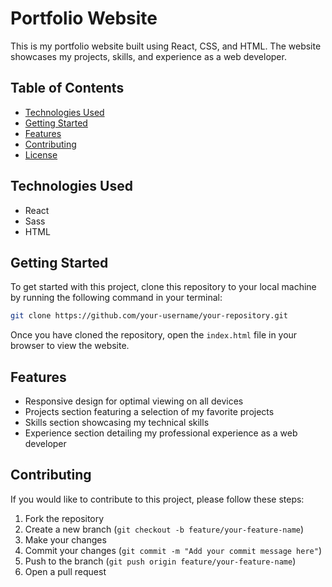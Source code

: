 # Portfolio Website

This is my portfolio website built using React, CSS, and HTML. The website showcases my projects, skills, and experience as a web developer.

## Table of Contents

- [Technologies Used](#technologies-used)
- [Getting Started](#getting-started)
- [Features](#features)
- [Contributing](#contributing)
- [License](#license)

## Technologies Used

- React
- Sass
- HTML

## Getting Started

To get started with this project, clone this repository to your local machine by running the following command in your terminal:

```sh
git clone https://github.com/your-username/your-repository.git
```

Once you have cloned the repository, open the `index.html` file in your browser to view the website.

## Features

- Responsive design for optimal viewing on all devices
- Projects section featuring a selection of my favorite projects
- Skills section showcasing my technical skills
- Experience section detailing my professional experience as a web developer

## Contributing

If you would like to contribute to this project, please follow these steps:

1. Fork the repository
2. Create a new branch (`git checkout -b feature/your-feature-name`)
3. Make your changes
4. Commit your changes (`git commit -m "Add your commit message here"`)
5. Push to the branch (`git push origin feature/your-feature-name`)
6. Open a pull request
